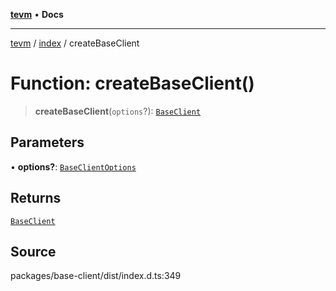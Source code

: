 [**tevm**](../../README.md) • **Docs**

***

[tevm](../../modules.md) / [index](../README.md) / createBaseClient

# Function: createBaseClient()

> **createBaseClient**(`options`?): [`BaseClient`](../type-aliases/BaseClient.md)

## Parameters

• **options?**: [`BaseClientOptions`](../type-aliases/BaseClientOptions.md)

## Returns

[`BaseClient`](../type-aliases/BaseClient.md)

## Source

packages/base-client/dist/index.d.ts:349
